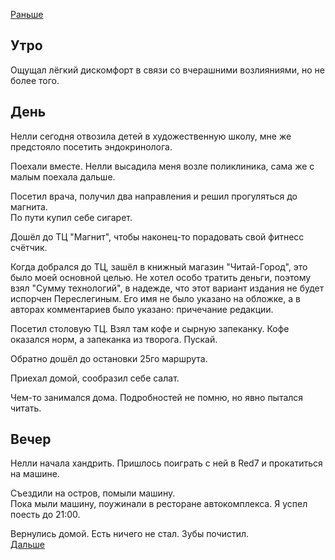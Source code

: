 [Раньше](2020.11.27.md)  
## Утро
Ощущал лёгкий дискомфорт в связи со вчерашними возлияниями, но не более того.
## День
Нелли сегодня отвозила детей в художественную школу, мне же предстояло посетить эндокринолога.

Поехали вместе. Нелли высадила меня возле поликлиника, сама же с малым поехала дальше.

Посетил врача, получил два направления и решил прогуляться до магнита.  
По пути купил себе сигарет.

Дошёл до ТЦ "Магнит", чтобы наконец-то порадовать свой фитнесс счётчик.

Когда добрался до ТЦ, зашёл в книжный магазин "Читай-Город", это было моей основной целью. Не хотел особо тратить деньги, поэтому взял "Сумму технологий", в надежде, что этот вариант издания не будет испорчен Переслегиным. Его имя не было указано на обложке, а в авторах комментариев было указано: причечание редакции.

Посетил столовую ТЦ. Взял там кофе и сырную запеканку. Кофе оказался норм, а запеканка из творога. Пускай.

Обратно дошёл до остановки 25го маршрута.

Приехал домой, сообразил себе салат.

Чем-то занимался дома. Подробностей не помню, но явно пытался читать.
## Вечер
Нелли начала хандрить. Пришлось поиграть с ней в Red7 и прокатиться на машине.

Съездили на остров, помыли машину.  
Пока мыли машину, поужинали в ресторане автокомплекса. Я успел поесть до 21:00.

Вернулись домой. Есть ничего не стал. Зубы почистил.  
[Дальше](2020.11.29.md)
